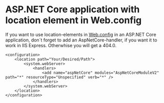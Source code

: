 # ASP.NET Core application with location element in Web.config

If you want to use location-elements in [Web.config](/Source/Web-Config-Location-Element/NET-Core-MVC/Web.config#L6) in an ASP.NET Core application, don´t forget to add an AspNetCore-handler, if you want it to work in IIS Express. Otherwhise you will get a 404.0.

	<configuration>
		<location path="Your/Desired/Path">
			<system.webServer>
				<handlers>
					<add name="aspNetCore" modules="AspNetCoreModuleV2" path="*" resourceType="Unspecified" verb="*" />
				</handlers>
			</system.webServer>
		</location>
	</configuration>